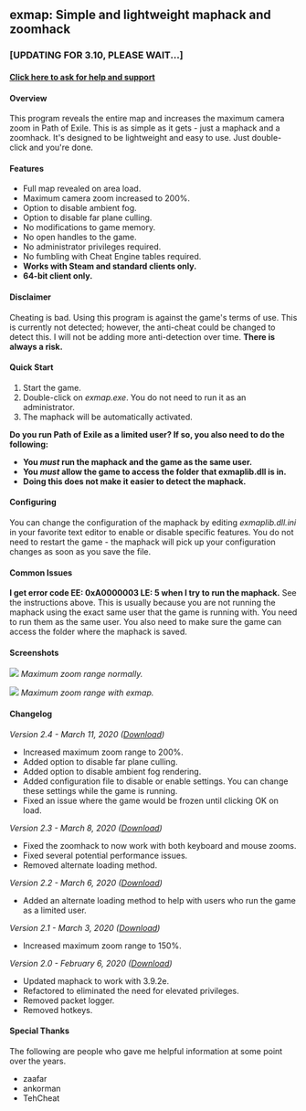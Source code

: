 ## exmap: Simple and lightweight maphack and zoomhack

### [UPDATING FOR 3.10, PLEASE WAIT...]

#### **[Click here to ask for help and support](https://www.ownedcore.com/forums/mmo/path-of-exile/poe-bots-programs/842622-exmap-2-0-simple-lightweight-maphack.html)**

#### Overview

This program reveals the entire map and increases the maximum camera zoom in Path of Exile. This is as simple as it gets - just a maphack and a zoomhack. It's designed to be lightweight and easy to use. Just double-click and you're done.

#### Features

- Full map revealed on area load.
- Maximum camera zoom increased to 200%.
- Option to disable ambient fog.
- Option to disable far plane culling.
- No modifications to game memory.
- No open handles to the game.
- No administrator privileges required.
- No fumbling with Cheat Engine tables required.
- **Works with Steam and standard clients only.**
- **64-bit client only.**

#### Disclaimer

Cheating is bad. Using this program is against the game's terms of use. This is currently not detected; however, the anti-cheat could be changed to detect this. I will not be adding more anti-detection over time. **There is always a risk.**

#### Quick Start

1. Start the game.
2. Double-click on *exmap.exe*. You do not need to run it as an administrator.
3. The maphack will be automatically activated.

**Do you run Path of Exile as a limited user? If so, you also need to do the following:**
- **You *must* run the maphack and the game as the same user.**
- **You *must* allow the game to access the folder that exmaplib.dll is in.**
- **Doing this does not make it easier to detect the maphack.**

#### Configuring

You can change the configuration of the maphack by editing *exmaplib.dll.ini* in your favorite text editor to enable or disable specific features. You do not need to restart the game - the maphack will pick up your configuration changes as soon as you save the file.

#### Common Issues

**I get error code EE: 0xA0000003 LE: 5 when I try to run the maphack.**
See the instructions above. This is usually because you are not running the maphack using the exact same user that the game is running with. You need to run them as the same user. You also need to make sure the game can access the folder where the maphack is saved.

#### Screenshots

![](https://github.com/m4p3r/exmap-release/raw/master/img/before.png)
*Maximum zoom range normally.*

![](https://github.com/m4p3r/exmap-release/raw/master/img/after.png)
*Maximum zoom range with exmap.*

#### Changelog

*Version 2.4 - March 11, 2020 ([Download](https://github.com/m4p3r/exmap-release/raw/master/bin/exmap_240.zip))*
- Increased maximum zoom range to 200%.
- Added option to disable far plane culling.
- Added option to disable ambient fog rendering.
- Added configuration file to disable or enable settings. You can change these settings while the game is running.
- Fixed an issue where the game would be frozen until clicking OK on load.

*Version 2.3 - March 8, 2020 ([Download](https://github.com/m4p3r/exmap-release/raw/master/bin/exmap_230.zip))*
- Fixed the zoomhack to now work with both keyboard and mouse zooms.
- Fixed several potential performance issues.
- Removed alternate loading method.

*Version 2.2 - March 6, 2020 ([Download](https://github.com/m4p3r/exmap-release/raw/master/bin/exmap_220.zip))*
- Added an alternate loading method to help with users who run the game as a limited user.

*Version 2.1 - March 3, 2020 ([Download](https://github.com/m4p3r/exmap-release/raw/master/bin/exmap_210.zip))*
- Increased maximum zoom range to 150%.

*Version 2.0 - February 6, 2020 ([Download](https://github.com/m4p3r/exmap-release/raw/master/bin/exmap_200.zip))*
- Updated maphack to work with 3.9.2e.
- Refactored to eliminated the need for elevated privileges.
- Removed packet logger.
- Removed hotkeys.

#### Special Thanks

The following are people who gave me helpful information at some point over the years.

- zaafar
- ankorman
- TehCheat
